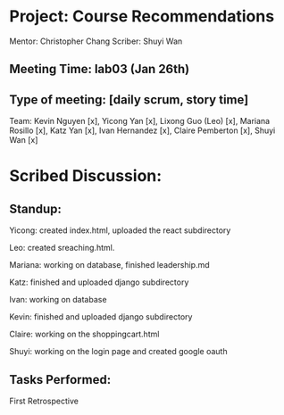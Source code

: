 # Project: Course Recommendations
Mentor: Christopher Chang
Scriber: Shuyi Wan

## Meeting Time: lab03 (Jan 26th)

## Type of meeting: [daily scrum, story time]
Team: Kevin Nguyen [x], Yicong Yan [x], Lixong Guo (Leo) [x], Mariana Rosillo [x], Katz Yan [x], Ivan Hernandez [x], Claire Pemberton [x], Shuyi Wan [x]

# Scribed Discussion:

## Standup:
Yicong: created index.html, uploaded the react subdirectory

Leo: created sreaching.html.

Mariana: working on database, finished leadership.md

Katz: finished and uploaded django subdirectory

Ivan: working on database

Kevin:  finished and uploaded django subdirectory

Claire: working on the shoppingcart.html

Shuyi: working on the login page and created google oauth

## Tasks Performed:
First Retrospective







     

